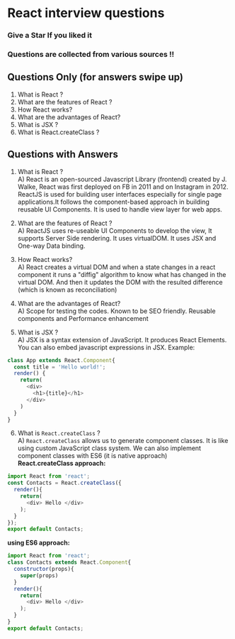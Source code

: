 # React interview questions
### Give a Star If you liked it
### Questions are collected from various sources !!

## Questions Only (for answers swipe up)
<ol>
  <li> What is React ? </li>
  <li> What are the features of React ? </li>
  <li> How React works? </li>
  <li> What are the advantages of React? </li>
  <li> What is JSX ? </li>
  <li> What is React.createClass ? </li>
</ol>

## Questions with Answers 

1. What is React ?  
A) React is an open-sourced Javascript Library (frontend) created by J. Walke, React was first deployed on FB in 2011 and on Instagram in 2012. ReactJS is used for building user interfaces especially for single page applications.It follows the component-based approach in building reusable UI Components. It is used to handle view layer for web apps.

2. What are the features of React ?  
A) ReactJS uses re-useable UI Components to develop the view, It supports Server Side rendering. It uses virtualDOM. It uses JSX and One-way Data binding.

3. How React works?  
A) React creates a virtual DOM and when a state changes in a react component it runs a "diffig" algorithm to know what has changed in the virtual DOM. And then it updates the DOM with the resulted difference (which is known as reconciliation)

4) What are the advantages of React?  
A) Scope for testing the codes. Known to be SEO friendly. Reusable components and Performance enhancement

5) What is JSX ?  
A) JSX is a syntax extension of JavaScript. It produces React Elements. You can also embed javascript expressions in JSX. 
Example:
```javascript
class App extends React.Component{
  const title = 'Hello world!';
  render() {
    return(
      <div>
        <h1>{title}</h1>
      </div>
    )
  }
}
```  

6) What is `React.createClass` ?  
A) `React.createClass` allows us to generate component classes. It is like using custom JavaScript class system. We can also implement component classes with ES6 (it is native approach)  
<b> React.createClass approach: </b>
```javascript
import React from 'react';
const Contacts = React.createClass({
  render(){
    return(
      <div> Hello </div>
    );
  }
});
export default Contacts;
```  
<b> using ES6 approach: </b>
```javascript
import React from 'react';
class Contacts extends React.Component{
  constructor(props){
    super(props)
  }
  render(){
    return(
      <div> Hello </div>
    );
  }
}
export default Contacts;
```  

